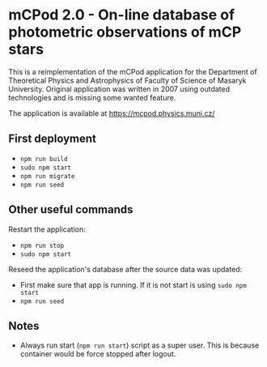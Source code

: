 # mCPod 2.0 - On-line database of photometric observations of mCP stars

This is a reimplementation of the mCPod application for the Department of Theoretical Physics and Astrophysics of Faculty of Science of Masaryk University. Original application was written in 2007 using outdated technologies and is missing some wanted feature.

The application is available at https://mcpod.physics.muni.cz/

## First deployment 
- `npm run build`
- `sudo npm start` 
- `npm run migrate`
- `npm run seed`

## Other useful commands
Restart the application:
- `npm run stop`
- `sudo npm start`

Reseed the application's database after the source data was updated:
- First make sure that app is running. If it is not start is using `sudo npm start`
- `npm run seed`


## Notes
- Always run start (`npm run start`) script as a super user. This is because container would be force stopped after logout.